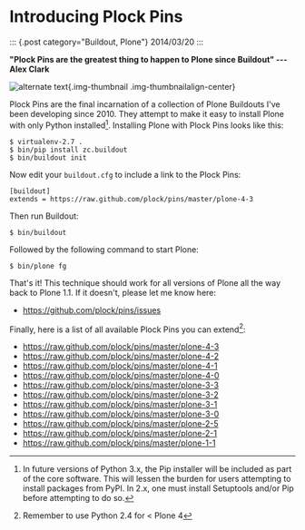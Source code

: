 # Introducing Plock Pins

::: {.post category="Buildout, Plone"}
2014/03/20
:::

**\"Plock Pins are the greatest thing to happen to Plone since
Buildout\" --- Alex Clark**

![alternate text](/images/buildout-all-the-plones.jpg){.img-thumbnail
.img-thumbnailalign-center}

Plock Pins are the final incarnation of a collection of Plone Buildouts
I\'ve been developing since 2010. They attempt to make it easy to
install Plone with only Python installed[^1]. Installing Plone with
Plock Pins looks like this:

    $ virtualenv-2.7 .
    $ bin/pip install zc.buildout
    $ bin/buildout init

Now edit your `buildout.cfg` to include a link to the Plock Pins:

    [buildout]
    extends = https://raw.github.com/plock/pins/master/plone-4-3

Then run Buildout:

    $ bin/buildout

Followed by the following command to start Plone:

    $ bin/plone fg

That\'s it! This technique should work for all versions of Plone all the
way back to Plone 1.1. If it doesn\'t, please let me know here:

-   <https://github.com/plock/pins/issues>

Finally, here is a list of all available Plock Pins you can extend[^2]:

-   <https://raw.github.com/plock/pins/master/plone-4-3>
-   <https://raw.github.com/plock/pins/master/plone-4-2>
-   <https://raw.github.com/plock/pins/master/plone-4-1>
-   <https://raw.github.com/plock/pins/master/plone-4-0>
-   <https://raw.github.com/plock/pins/master/plone-3-3>
-   <https://raw.github.com/plock/pins/master/plone-3-2>
-   <https://raw.github.com/plock/pins/master/plone-3-1>
-   <https://raw.github.com/plock/pins/master/plone-3-0>
-   <https://raw.github.com/plock/pins/master/plone-2-5>
-   <https://raw.github.com/plock/pins/master/plone-2-1>
-   <https://raw.github.com/plock/pins/master/plone-1-1>

[^1]: In future versions of Python 3.x, the Pip installer will be
    included as part of the core software. This will lessen the burden
    for users attempting to install packages from PyPI. In 2.x, one must
    install Setuptools and/or Pip before attempting to do so.

[^2]: Remember to use Python 2.4 for \< Plone 4
